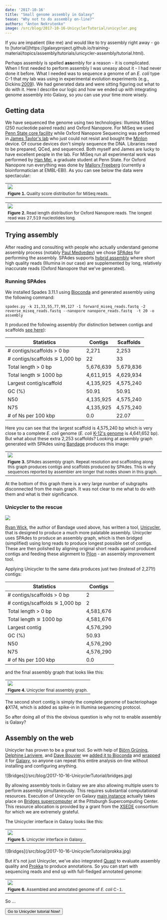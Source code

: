 ```yaml
---
date: '2017-10-16'
title: "Small genome assembly in Galaxy"
tease: "Why not to do assembly on-line?"
authors: "Anton Nekrutenko"
image: /src/blog/2017-10-16-UnicyclerTutorial/unicycler.png
---
```


<div class="alert alert-info" role="alert"><i class="fa fa-fighter-jet" aria-hidden="true"></i> If you are impatient (like me) and would like to try assembly right away - go to [tutorial](https://galaxyproject.github.io/training-material/topics/assembly/tutorials/unicycler-assembly/tutorial.html). </div>

Perhaps assembly is spelled **ass**embly for a reason - it is complicated. When I first needed to perform assembly I was uneasy about it - I had never done it before. What I needed was to sequence a genome of an *E. coli* type C-1 that my lab was using in experimental evolution experiments (e.g., Dickins:[2009](https://www.ncbi.nlm.nih.gov/pmc/articles/PMC2817424/)). We had generated data and were sitting figuring out what to do with it. Here I describe our logic and how we ended up with integrating genome assembly into Galaxy, so *you* can use your time more wisely. 

## Getting data

We have sequenced the genome using two technologies: Illumina MiSeq (250 nucleotide paired reads) and Oxford Nanopore. For MiSeq we used [Penn State core facility](https://www.huck.psu.edu/content/instrumentation-facilities/genomics-core-facility) while Oxford Nanopore Sequencing was performed in [James Taylor's lab](http://taylorlab.org) who just could not resist and bought the [MinIon](https://nanoporetech.com/products/minion) device. Of course devices don't simply sequence the DNA. Libraries need to be prepared, QCed, and sequenced. Both myself and James are lucky to have excellent people in the lab. For MiSeq run all experimental work was performed by [Han Mei](http://bmb.psu.edu/directory/hzm5191), a graduate student at Penn State. For Oxford Nanopore run everything was done by [Mallory Freeberg](https://twitter.com/malloryfreeberg?lang=en) (currently a bioinformatician at EMBL-EBI). As you can see below the data were spectacular:

|             |
|-------------|
|![](/src/blog/2017-10-16-UnicyclerTutorial/miseq_qc.png)|
|<small>**Figure 1.** Quality score distribution for MiSeq reads.</small>|

|             |
|-------------|
|![](/src/blog/2017-10-16-UnicyclerTutorial/ont_length.png)|
|<small>**Figure 2.** Read length distribution for Oxford Nanopore reads. The longest read was 27,519 nucleotides long.</small>|

## Trying assembly

After reading and consulting with people who actually understand genome assembly process (notably [Paul Medvedev](http://medvedevgroup.com/)) we chose [SPAdes](http://bioinf.spbau.ru/spades) for performing the assembly. SPAdes supports [hybrid assembly](https://www.ncbi.nlm.nih.gov/pubmed/26589280) where short high quality reads (Illumina in our case) are supplemented by long, relatively inaccurate reads (Oxford Nanopore that we've generated).

### Running SPAdes

We installed Spades 3.11.1 using [Bioconda](https://bioconda.github.io/recipes/spades/README.html) and generated assembly using the following command:

```
spades.py -k 21,33,55,77,99,127 -1 forward_miseq_reads.fastq -2 reverse_miseq_reads.fastq --nanopore nanopore_reads.fastq  -t 20 -o assembly    
```      

It produced the following assembly (for distinction between contigs and scaffolds [see here](https://support.ncbi.nlm.nih.gov/link/portal/28045/28049/Article/752/How-are-genome-assemblies-generated-and-what-are-assembly-levels)):

| Statistics                       | Contigs   | Scaffolds |
|----------------------------------|-----------|-----------|
| # contigs/scaffolds > 0 bp       | 2,271     | 2,253     |
| # contigs/scaffolds &#8925; 1,000 bp  | 22        | 33        |
| Total length > 0 bp              | 5,676,639 | 5,679,836 |
| Total length &#8925; 1000 bp          | 4,611,915 | 4,629,934 |
| Largest contig/scaffold          | 4,135,925 | 4,575,240 |
| GC (%)                           | 50.91     | 50.91     |
| N50                              | 4,135,925 | 4,575,240 |
| N75                              | 4,135,925 | 4,575,240 |
| # of Ns per 100 kbp              | 0.0       | 22.07     |

Here you can see that the largest scaffold is 4,575,240 bp which is very close to a complete *E. coli* genome (*E. coli* [K-12's genome](https://www.ncbi.nlm.nih.gov/nuccore/NC_000913.3) is 4,641,652 bp). But what about these extra 2,253 scaffolds? Looking at assembly graph generated with SPAdes using [Bandage](http://rrwick.github.io/Bandage/) produces this image:

|             |
|-------------|
|![](/src/blog/2017-10-16-UnicyclerTutorial/spades_graph.png)|
|<small>**Figure 3.** SPAdes assembly graph. Repeat resolution and scaffolding along this graph produces contigs and scaffolds produced by SPAdes. This is why sequences reported by assembler are longer that nodes shown in this graph.</small>|

At the bottom of this graph there is a very large number of subgraphs disconnected from the main graph. It was not clear to me what to do with them and what is their significance. 

### Unicycler to the rescue

![](/src/blog/2017-10-16-UnicyclerTutorial/unicycler_logo.png)

[Ryan Wick](https://github.com/rrwick), the author of Bandage used above, has written a tool, [Unicycler](https://github.com/rrwick/Unicycler), that is designed to produce a much more palatable assembly. Unicycler uses SPAdes to produce an assembly graph, which is then bridged (simplified) using long reads to produce longest possible set of contigs. These are then polished by aligning original short reads against produced contigs and feeding these alignment to [Pilon](https://github.com/broadinstitute/pilon/wiki) - an assembly improvement tool.

Applying Unicycler to the same data produces just two (instead of 2,271!) contigs:

| Statistics                       | Contigs   |
|----------------------------------|-----------|
| # contigs/scaffolds > 0 bp       | 2         |
| # contigs/scaffolds &#8925; 1,000 bp  | 2    | 
| Total length > 0 bp              | 4,581,676   |
| Total length &#8925; 1000 bp     | 4,581,676   |
| Largest contig          | 4,576,290   |
| GC (%)                           | 50.93     |
| N50                              | 4,576,290   |
| N75                              | 4,576,290   |
| # of Ns per 100 kbp              | 0.0       |

and the final assembly graph that looks like this:

|             |
|-------------|
|![](/src/blog/2017-10-16-UnicyclerTutorial/unicycler_graph.png)|
|<small>**Figure 4.** Unicycler final assembly graph.</small>|

The second short contig is simply the complete genome of bacteriophage &#632;X174, which is added as spike-in in Illumina sequencing protocol. 

So after doing all of this the obvious question is why not to enable assembly is Galaxy?

## Assembly on the web

Unicycler has proven to be a great tool. So with help of [Bj&#246;rn Gr&#252;ning](https://github.com/bgruening), [Delphine Lariviere](https://github.com/Delphine-L), and [Dave Bouvier](https://github.com/davebx) we [added it to Bioconda](https://bioconda.github.io/recipes/unicycler/README.html) and [wrapped](https://github.com/galaxyproject/tools-iuc/tree/master/tools/unicycler) it for [Galaxy](http://usegalaxy.org), so anyone can repeat this entire analysis on-line without installing and configuring anything.

<div class="pull-right">
![Bridges](/src/blog/2017-10-16-UnicyclerTutorial/bridges.jpg)
</div> 

By allowing assembly tools in Galaxy we are also allowing multiple users to perform assembly simultaneously. This requires substantial computational resources. Execution of Unicycler on Galaxy [main instance](http://usegalaxy.org) actually takes place on [Bridges supercomputer](https://www.psc.edu/bridges) at the Pittsburgh Supercomputing Center. This resource allocation is provided by a grant from the [XSEDE](https://www.xsede.org/) consortium for which we are extremely grateful.

The Unicycler interface in Galaxy looks like this:

|             |
|-------------|
|![](/src/blog/2017-10-16-UnicyclerTutorial/unicycler_galaxy.png)|
|<small>**Figure 5.** Unicycler interface in Galaxy.</small>|

<div class="pull-right">
![Bridges](/src/blog/2017-10-16-UnicyclerTutorial/prokka.jpg)
</div> 

But it's not just Unicycler, we've also integrated [Quast](http://bioinf.spbau.ru/quast) to evaluate assembly quality and [Prokka](http://www.vicbioinformatics.com/software.prokka.shtml) to produce annotations. So you can start with sequencing reads and end up with full-fledged annotated genome:

|             |
|-------------|
|![](/src/blog/2017-10-16-UnicyclerTutorial/prokka_annotation.png)|
|<small>**Figure 6.** Assembled and annotated genome of *E. coli* C-1.</small>|

So ...

<a href="https://galaxyproject.github.io/training-material/topics/assembly/tutorials/unicycler-assembly/tutorial.html"><button type="button" class="btn btn-success">Go to Unicycler tutorial Now!</button></a>


